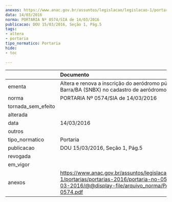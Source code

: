 ```yaml
---
anexos: https://www.anac.gov.br/assuntos/legislacao/legislacao-1/portarias/portarias-2016/portaria-no-0574-sia-14-03-2016/@@display-file/arquivo_norma/PA2016-0574.pdf
data: 14/03/2016
norma: PORTARIA Nº 0574/SIA de 14/03/2016
publicacao: DOU 15/03/2016, Seção 1, Pág.5
tags:
- altera
- portaria
tipo_normatico: Portaria
hide: 
- toc 
 
---
```


|                    | Documento                                                                                                                                                      |
|:-------------------|:---------------------------------------------------------------------------------------------------------------------------------------------------------------|
| ementa             | Altera e renova a inscrição do aeródromo público de Barra/BA (SNBX) no cadastro de aeródromos.                                                                 |
| norma              | PORTARIA Nº 0574/SIA de 14/03/2016                                                                                                                             |
| tornada_sem_efeito |                                                                                                                                                                |
| alterada           |                                                                                                                                                                |
| data               | 14/03/2016                                                                                                                                                     |
| outros             |                                                                                                                                                                |
| tipo_normatico     | Portaria                                                                                                                                                       |
| publicacao         | DOU 15/03/2016, Seção 1, Pág.5                                                                                                                                 |
| revogada           |                                                                                                                                                                |
| em_vigor           |                                                                                                                                                                |
| anexos             | https://www.anac.gov.br/assuntos/legislacao/legislacao-1/portarias/portarias-2016/portaria-no-0574-sia-14-03-2016/@@display-file/arquivo_norma/PA2016-0574.pdf |